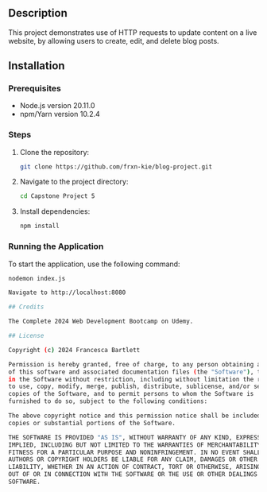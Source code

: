 # <Blog Project>

## Description

This project demonstrates use of HTTP requests to update content on a live website, by allowing users to create, edit, and delete blog posts.

## Installation

### Prerequisites

- Node.js version 20.11.0
- npm/Yarn version 10.2.4

### Steps

1. Clone the repository:
    ```sh
    git clone https://github.com/frxn-kie/blog-project.git
    ```
2. Navigate to the project directory:
    ```sh
    cd Capstone Project 5
    ```
3. Install dependencies:
    ```sh
    npm install
    ```
### Running the Application

To start the application, use the following command:
```sh
nodemon index.js

Navigate to http://localhost:8080

## Credits

The Complete 2024 Web Development Bootcamp on Udemy.

## License

Copyright (c) 2024 Francesca Bartlett

Permission is hereby granted, free of charge, to any person obtaining a copy
of this software and associated documentation files (the "Software"), to deal
in the Software without restriction, including without limitation the rights
to use, copy, modify, merge, publish, distribute, sublicense, and/or sell
copies of the Software, and to permit persons to whom the Software is
furnished to do so, subject to the following conditions:

The above copyright notice and this permission notice shall be included in all
copies or substantial portions of the Software.

THE SOFTWARE IS PROVIDED "AS IS", WITHOUT WARRANTY OF ANY KIND, EXPRESS OR
IMPLIED, INCLUDING BUT NOT LIMITED TO THE WARRANTIES OF MERCHANTABILITY,
FITNESS FOR A PARTICULAR PURPOSE AND NONINFRINGEMENT. IN NO EVENT SHALL THE
AUTHORS OR COPYRIGHT HOLDERS BE LIABLE FOR ANY CLAIM, DAMAGES OR OTHER
LIABILITY, WHETHER IN AN ACTION OF CONTRACT, TORT OR OTHERWISE, ARISING FROM,
OUT OF OR IN CONNECTION WITH THE SOFTWARE OR THE USE OR OTHER DEALINGS IN THE
SOFTWARE.
